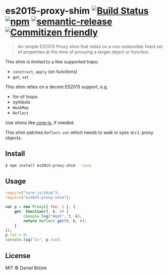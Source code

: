 # es2015-proxy-shim [![Build Status](https://travis-ci.org/dbo/es2015-proxy-shim.svg?branch=master)](https://travis-ci.org/dbo/es2015-proxy-shim) [![npm](https://img.shields.io/npm/v/es2015-proxy-shim.svg)](https://www.npmjs.com/package/es2015-proxy-shim) [![semantic-release](https://img.shields.io/badge/%20%20%F0%9F%93%A6%F0%9F%9A%80-semantic--release-e10079.svg)](https://github.com/semantic-release/semantic-release) [![Commitizen friendly](https://img.shields.io/badge/commitizen-friendly-brightgreen.svg)](http://commitizen.github.io/cz-cli/)

> An simple ES2015 Proxy shim that relies on a non-extensible fixed set of properties at the time of proxying a target object or function.

This shim is *limited* to a few supported traps:
- `construct`, `apply` (on functions)
- `get`, `set`

This shim relies on a decent ES2015 support, e.g.
- for-of loops
- symbols
- `WeakMap`
- `Reflect`

Use shims like [core-js](https://github.com/zloirock/core-js), if needed.

This shim patches `Reflect.set` which needs to walk in sync w.r.t. proxy objects.


## Install

```bash
$ npm install es2015-proxy-shim --save
```


## Usage

```js
require("core-js/shim");
require("es2015-proxy-shim");

var p = new Proxy({ foo: 5 }, {
    get: function(t, k, r) {
        console.log("#get", t, k);
        return Reflect.get(t, k, r);
    }
});
p.foo = 8;
console.log("is", p.foo);
```


## License

MIT © Daniel Bölzle
